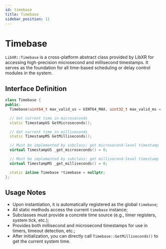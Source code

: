 ```yaml
---
id: timebase
title: Timebase
sidebar_position: 11
---
```


# Timebase

`LibXR::Timebase` is a cross-platform abstract class provided by LibXR for accessing high-precision microsecond and millisecond timestamps. It serves as the foundation for all time-based scheduling or delay control modules in the system.

## Interface Definition

```cpp
class Timebase {
public:
  Timebase(uint64_t max_valid_us = UINT64_MAX, uint32_t max_valid_ms = UINT32_MAX);

  // Get current time in microseconds
  static TimestampUS GetMicroseconds();

  // Get current time in milliseconds
  static TimestampMS GetMilliseconds();

  // Must be implemented by subclass: get microsecond-level timestamp
  virtual TimestampUS _get_microseconds() = 0;

  // Must be implemented by subclass: get millisecond-level timestamp
  virtual TimestampMS _get_milliseconds() = 0;

  static inline Timebase *timebase = nullptr;
};
```

## Usage Notes

- Upon instantiation, it is automatically registered as the global `timebase`;  
- All static methods access the current `timebase` instance;  
- Subclasses must provide a concrete time source (e.g., timer registers, system tick, etc.);  
- Provides both millisecond and microsecond timestamps for use in timers, timeout detection, etc.;  
- After initialization, you can directly call `Timebase::GetMilliseconds()` to get the current system time.
